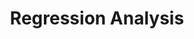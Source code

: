 ---
word: "true"

types: "word"

title: "Regression Analysis"

categories: ['']

tags: ['Regression', 'Analysis']

arabic: 'تحليل الانحدار'

arexps: []

enwords: ['Regression Analysis']

enexps: []

arlexicons: 'ح'

enlexicons: 'R'

authors: ['Ruqayya Roshdy']

translators: ['X']

citations: 'تطبيقات أساسية في المعالجة الآلية للغة العربية'

sources: 'مركز الملك عبدالله بن عبدالعزيز الدولي لخدمة اللغة العربية'

slug: ""
---